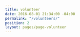 ```yaml
---
title: volunteer
date: 2016-08-01 21:34:00 -04:00
permalink: "/volunteers/"
position: 2
layout: pages/page-volunteer
---
```


